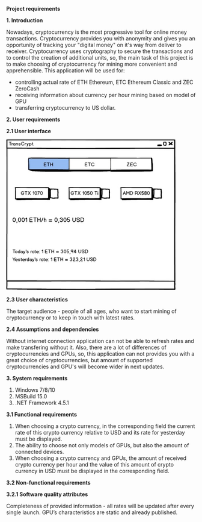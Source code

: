 **Project requirements**

**1. Introduction**

Nowadays, cryptocurrency is the most progressive tool for online money transactions. Cryptocurrency provides you with anonymity and gives you an opportunity of tracking your "digital money" on it's way from deliver to receiver. 
Cryptocurrency uses cryptography to secure the transactions and to control the creation of additional units, so, the main task of this project is to make choosing of cryptocurrency for mining more convenient and apprehensible.
This application will be used for:
* controlling actual rate of ETH Ethereum, ETC Ethereum Classic and ZEC ZeroCash
* receiving information about currency per hour mining based on model of GPU
* transferring cryptocurrency to US dollar.  


**2. User requirements**

**2.1 User interface**

![interface](https://github.com/YevgeniMakarovich/TransCrypt/blob/master/%D0%9C%D0%9E%D0%9A%D0%90%D0%9F.jpg "Interface")

**2.3 User characteristics**

The target audience - people of all ages, who want to start mining of cryptocurrency or to keep in touch with latest rates.

**2.4 Assumptions and dependencies**

Without internet connection application can not be able to refresh rates and make transfering without it. Also, there are a lot of differences of cryptocurrencies and GPUs, so, this application can not provides you with a great choice of cryptocurrencies, but amount of supported cryptocurrencies and GPU's will become wider in next updates.


**3. System requirements**

1. Windows 7/8/10
2. MSBuild 15.0
3. .NET Framework 4.5.1



**3.1 Functional requirements**

1. When choosing a crypto currency, in the corresponding field the current rate of this crypto currency relative to USD and its rate for yesterday must be displayed.
2. The ability to choose not only  models of GPUs, but also the amount of connected devices.
3. When choosing a crypto currency and GPUs, the amount of received crypto currency per hour and the value of this amount of crypto currency in USD must be displayed in the corresponding field.

**3.2 Non-functional requirements**

**3.2.1 Software quality attributes**

Completeness of provided information - all rates will be updated after every single launch. GPU’s characteristics are static and already published.
